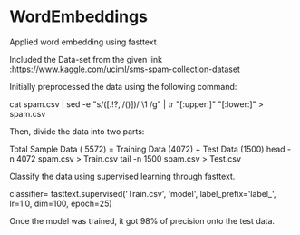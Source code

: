 # WordEmbeddings
Applied word embedding using fasttext

Included the Data-set from the given link :https://www.kaggle.com/uciml/sms-spam-collection-dataset

Initially preprocessed the data using the following command:
 
 cat spam.csv | sed -e "s/\([.\!?,'/()]\)/ \1 /g" | tr "[:upper:]" "[:lower:]" > spam.csv
  
Then, divide the data into two parts:
  
 Total Sample Data ( 5572) = Training Data (4072) + Test Data (1500)
 head -n 4072 spam.csv > Train.csv
 tail -n 1500 spam.csv > Test.csv

Classify the data using supervised learning through fasttext. 
  
 classifier= fasttext.supervised('Train.csv', 'model', label_prefix='label_', lr=1.0, dim=100, epoch=25)
  
Once the model was trained, it got 98% of precision onto the test data.


